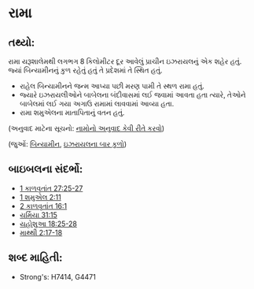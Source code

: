 # રામા 

## તથ્યો: 

રામા યરૂશાલેમથી લગભગ 8 કિલોમીટર દૂર આવેલું પ્રાચીન ઇઝરાયલનું એક શહેર હતું.
જ્યાં બિન્યામીનનું કુળ રહેતું હતું તે પ્રદેશમાં તે સ્થિત હતું.

* રાહેલ બિન્યામીનને જન્મ આપ્યા પછી મરણ પામી તે સ્થળ રામા હતું.
* જ્યારે ઇઝરાયલીઓને બાબેલના બંદીવાસમાં લઈ જવામાં આવતા હતા ત્યારે, તેઓને બાબેલમાં લઈ ગયા અગાઉ રામામાં લાવવામાં આવ્યા હતા.
* રામા શમુએલના માતાપિતાનું વતન હતું.

(અનુવાદ માટેના સૂચનો: [નામોનો અનુવાદ કેવી રીતે કરવો](rc://gu/ta/man/translate/translate-names))

(જુઓં: [બિન્યામીન](../names/benjamin.md), [ઇઝરાયલના બાર કુળો](../other/12tribesofisrael.md))

## બાઇબલના સંદર્ભો: 

* [1 કાળવૃતાંત 27:25-27](rc://gu/tn/help/1ch/27/25)
* [1 શમુએલ 2:11](rc://gu/tn/help/1sa/02/11)
* [2 કાળવૃતાંત 16:1](rc://gu/tn/help/2ch/16/01)
* [યર્મિયા 31:15](rc://gu/tn/help/jer/31/15)
* [યહોશુઆ 18:25-28](rc://gu/tn/help/jos/18/25)
* [માથ્થી 2:17-18](rc://gu/tn/help/mat/02/17)

## શબ્દ માહિતી: 

* Strong's: H7414, G4471
